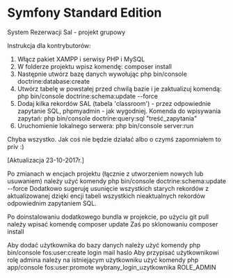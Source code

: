 Symfony Standard Edition
========================

System Rezerwacji Sal - projekt grupowy

Instrukcja dla kontrybutorów:

1) Włącz pakiet XAMPP i serwisy PHP i MySQL
2) W folderze projektu wpisz komendę:
	composer install
3) Następnie utwórz bazę danych wywołując
	php bin/console doctrine:database:create
4) Utwórz tabelę w powstałej przed chwilą bazie i je zaktualizuj komendą:
	php bin/console doctrine:schema:update --force
4) Dodaj kilka rekordów SAL (tabela 'classroom') - przez odpowiednie zapytanie SQL, phpmyadmin - jak wygodniej.
   Komenda do wpisywania zapytań:
	php bin/console doctrine:query:sql "treść_zapytania"
5) Uruchomienie lokalnego serwera:
	php bin/console server:run

Chyba wszystko. Jak coś nie będzie działać albo o czymś zapomniałem to priv :)

[Aktualizacja 23-10-2017r.]

Po zmianach w encjach projektu (łącznie z utworzeniem nowych lub usuwaniem) należy użyć komendy
	php bin/console doctrine:schema:update --force
Dodatkowo sugeruję usunięcie wszystkich starych rekordów z aktualizowanej dzięki encji tabeli wszystkich nieaktualnych rekordów odpowiednim zapytaniem SQL.

Po doinstalowaniu dodatkowego bundla w projekcie, po użyciu git pull należy wpisać komendę
	composer update
Zaś po sklonowaniu
	composer install

Aby dodać użytkownika do bazy danych należy użyć komendy
	php bin/console fos:user:create login mail haslo
Aby przypisać użytkownikowi rolę admina należy na istniejącym użytkowniku użyć komendy
	php app/console fos:user:promote wybrany_login_uzytkownika ROLE_ADMIN

